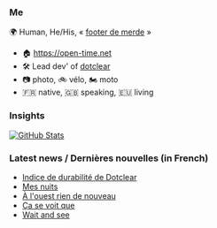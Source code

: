 ### Me

🌍 Human, He/His, « [footer de merde](https://open-time.net/post/2013/07/17/La-veritable-histoire-du-Footer-de-merde-) » 
* 🏠 https://open-time.net 
* 🛠️ Lead dev' of [dotclear](https://git.dotclear.org/dev/dotclear)
* 📷 photo, 🚲 vélo, 🏍️ moto 
* 🇫🇷 native, 🇬🇧 speaking, 🇪🇺 living

### Insights

[![GitHub Stats](https://github-readme-stats-sigma-five.vercel.app/api?username=franck-paul)](https://github.com/franck-paul)

### Latest news / Dernières nouvelles (in French)

<!-- BLOG-POST-LIST:START -->
- [Indice de durabilité de Dotclear](https://open-time.net/post/2025/01/09/Indice-de-durabilite-de-Dotclear)
- [Mes nuits](https://open-time.net/post/2025/01/08/Mes-nuits)
- [À l&#39;ouest rien de nouveau](https://open-time.net/post/2025/01/07/A-l-ouest-rien-de-nouveau)
- [Ça se voit que](https://open-time.net/post/2025/01/06/Ca-se-voit-que)
- [Wait and see](https://open-time.net/post/2025/01/05/Wait-and-see)
<!-- BLOG-POST-LIST:END -->
